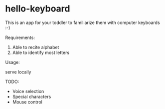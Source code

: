 # hello-keyboard

This is an app for your toddler to familiarize them with computer keyboards :-) 

Requirements:

1. Able to recite alphabet
1. Able to identify most letters

Usage:

serve locally

TODO:

- Voice selection
- Special characters
- Mouse control
